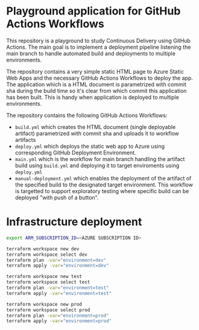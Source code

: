 # Playground application for GitHub Actions Workflows

This repository is a playground to study Continuous Delivery using GitHub Actions. The main goal is to implement a deployment pipeline listening the main branch to handle automated build and deployments to multiple environments.

The repository contains a very simple static HTML page to Azure Static Web Apps and the necessary GitHub Actions Workflows to deploy the app. The application which is a HTML document is parametrized with commit sha during the build time so it's clear from which commit this application has been built. This is handy when application is deployed to multiple environments.

The repository contains the following GitHub Actions Workflows:

- `build.yml` which creates the HTML document (single deployable artifact) parametrized with commit sha and uploads it to workflow artifacts
- `deploy.yml` which deploys the static web app to Azure using corresponding GitHub Deployment Environment.
- `main.yml` which is the workflow for main branch handling the artifact build using `build.yml` and deploying it to target enviroments using `deploy.yml`
- `manual-deployment.yml` which enables the deployment of the artifact of the specified build to the designated target environment. This workflow is targetted to support exploratory testing where specific build can be deployed "with push of a button".

# Infrastructure deployment

```sh
export ARM_SUBSCRIPTION_ID=<AZURE SUBSCRIPTION ID>

terraform workspace new dev
terraform workspace select dev
terraform plan -var="environment=dev"
terraform apply -var="environment=dev"

terraform workspace new test
terraform workspace select test
terraform plan -var="environment=test"
terraform apply -var="environment=test"

terraform workspace new prod
terraform workspace select prod
terraform plan -var="environment=prod"
terraform apply -var="environment=prod"

```